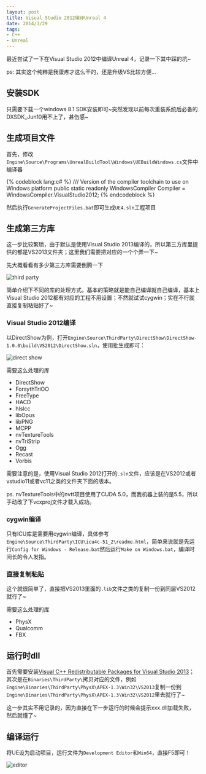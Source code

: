 ```yaml
---
layout: post
title: Visual Studio 2012编译Unreal 4 
date: 2014/3/29
tags:
- C++
- Unreal
---
```


最近尝试了一下在Visual Studio 2012中编译Unreal 4，记录一下其中踩的坑~

ps: 其实这个纯粹是我蛋疼才这么干的，还是升级VS比较方便...

<!--more-->

## 安装SDK

只需要下载一个windows 8.1 SDK安装即可~突然发现以前每次重装系统后必备的DXSDK_Jun10用不上了，甚伤感~

## 生成项目文件

首先，修改`Engine\Source\Programs\UnrealBuildTool\Windows\UEBuildWindows.cs`文件中编译器

{% codeblock lang:c# %}
/// Version of the compiler toolchain to use on Windows platform
public static readonly WindowsCompiler Compiler = WindowsCompiler.VisualStudio2012;
{% endcodeblock %}

然后执行`GenerateProjectFiles.bat`即可生成`UE4.sln`工程项目

## 生成第三方库

这一步比较繁琐，由于默认是使用Visual Studio 2013编译的，所以第三方库里提供的都是VS2013文件夹；这里我们需要把对应的一个个弄一下~

先大概看看有多少第三方库需要倒腾一下

![third party](/images/unreal4_1.png)

简单介绍下不同的库的处理方式。基本的策略就是能自己编译就自己编译，基本上Visual Studio 2012都有对应的工程不用设置；不然就试试cygwin；实在不行就直接复制粘贴好了~

### Visual Studio 2012编译

以DirectShow为例，打开`Engine\Source\ThirdParty\DirectShow\DirectShow-1.0.0\build\VS2012\DirectShow.sln`，使用批生成即可：

![direct show](/images/unreal4_2.png)

需要这么处理的库

- DirectShow
- ForsythTriOO
- FreeType
- HACD
- hlslcc
- libOpus
- libPNG
- MCPP
- nvTextureTools
- nvTriStrip
- Ogg
- Recast
- Vorbis

需要注意的是，使用Visual Studio 2012打开的`.sln`文件，应该是在VS2012或者vstudio11或者vc11之类的文件夹下面的版本。

ps. nvTextureTools中的nvtt项目使用了CUDA 5.0，而我机器上装的是5.5，所以手动改了下vcxproj文件才载入成功。

### cygwin编译

只有ICU库是需要用cygwin编译，具体参考`Engine\Source\ThirdParty\ICU\icu4c-51_2\readme.html`，简单来说就是先运行`Config for Windows - Release.bat`然后运行`Make on Windows.bat`，编译时间长的令人发指。

### 直接复制粘贴

这个就很简单了，直接把VS2013里面的`.lib`文件之类的复制一份到同层VS2012就行了~

需要这么处理的库

- PhysX
- Qualcomm
- FBX

## 运行时dll

首先需要安装[Visual C++ Redistributable Packages for Visual Studio 2013](http://www.microsoft.com/en-hk/download/details.aspx?id=40784)；其次是在`Binaries\ThirdParty\`拷贝对应的文件，例如`Engine\Binaries\ThirdParty\PhysX\APEX-1.3\Win32\VS2013`复制一份到`Engine\Binaries\ThirdParty\PhysX\APEX-1.3\Win32\VS2012`里去就行了~

这一步其实不用记录的，因为直接在下一步运行的时候会提示xxx.dll加载失败，然后就懂了~

## 编译运行

将UE设为启动项目，运行文件为`Development Editor`和`Win64`，直接F5即可！

![editor](/images/unreal4_3.png)